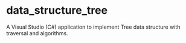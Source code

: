 # data_structure_tree
A Visual Studio (C#) application to implement Tree data structure with traversal and algorithms.
